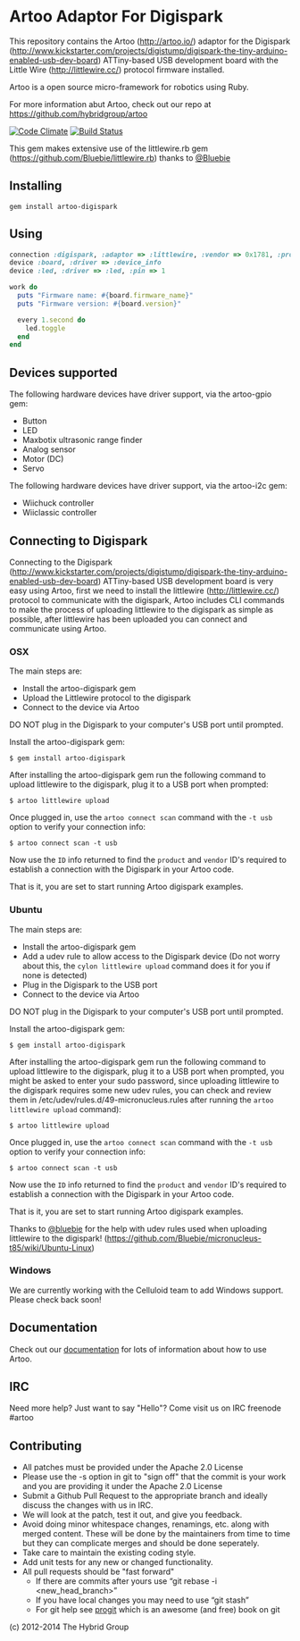 # Artoo Adaptor For Digispark

This repository contains the Artoo (http://artoo.io/) adaptor for the Digispark (http://www.kickstarter.com/projects/digistump/digispark-the-tiny-arduino-enabled-usb-dev-board) ATTiny-based USB development board with the Little Wire (http://littlewire.cc/) protocol firmware installed.

Artoo is a open source micro-framework for robotics using Ruby.

For more information abut Artoo, check out our repo at https://github.com/hybridgroup/artoo

[![Code Climate](https://codeclimate.com/github/hybridgroup/artoo-digispark.png)](https://codeclimate.com/github/hybridgroup/artoo-digispark) [![Build Status](https://travis-ci.org/hybridgroup/artoo-digispark.png?branch=master)](https://travis-ci.org/hybridgroup/artoo-digispark)

This gem makes extensive use of the littlewire.rb gem (https://github.com/Bluebie/littlewire.rb) thanks to [@Bluebie](https://github.com/Bluebie)

## Installing

```
gem install artoo-digispark
```

## Using

```ruby
connection :digispark, :adaptor => :littlewire, :vendor => 0x1781, :product => 0x0c9f
device :board, :driver => :device_info
device :led, :driver => :led, :pin => 1

work do
  puts "Firmware name: #{board.firmware_name}"
  puts "Firmware version: #{board.version}"

  every 1.second do
    led.toggle
  end
end
```

## Devices supported

The following hardware devices have driver support, via the artoo-gpio gem:
- Button
- LED
- Maxbotix ultrasonic range finder
- Analog sensor
- Motor (DC)
- Servo

The following hardware devices have driver support, via the artoo-i2c gem:
- Wiichuck controller
- Wiiclassic controller

## Connecting to Digispark

Connecting to the Digispark (http://www.kickstarter.com/projects/digistump/digispark-the-tiny-arduino-enabled-usb-dev-board) ATTiny-based USB development board is very easy using Artoo, first we need to install the littlewire (http://littlewire.cc/) protocol to communicate with the digispark, Artoo includes CLI commands to make the process of uploading littlewire to the digispark as simple as possible, after littlewire has been uploaded you can connect and communicate using Artoo.

### OSX

The main steps are:
- Install the artoo-digispark gem
- Upload the Littlewire protocol to the digispark
- Connect to the device via Artoo

DO NOT plug in the Digispark to your computer's USB port until prompted.

Install the artoo-digispark gem:

```
$ gem install artoo-digispark
```

After installing the artoo-digispark gem run the following command to upload littlewire to the digispark, plug it to a USB port when prompted:

```
$ artoo littlewire upload
```

Once plugged in, use the `artoo connect scan` command with the  `-t usb` option to verify your connection info:

```
$ artoo connect scan -t usb
```

Now use the `ID` info returned to find the `product` and `vendor` ID's required to establish a connection with the Digispark in your Artoo code.

That is it, you are set to start running Artoo digispark examples.

### Ubuntu

The main steps are:
- Install the artoo-digispark gem
- Add a udev rule to allow access to the Digispark device (Do not worry
  about this, the `cylon littlewire upload` command does it for you if none is detected)
- Plug in the Digispark to the USB port
- Connect to the device via Artoo

DO NOT plug in the Digispark to your computer's USB port until prompted.

Install the artoo-digispark gem:

```
$ gem install artoo-digispark
```

After installing the artoo-digispark gem run the following command to upload littlewire to the digispark, plug it to a USB port when prompted, you might be asked to enter your sudo password, since uploading littlewire to the digispark requires some new udev rules, you can check and review them in /etc/udev/rules.d/49-micronucleus.rules after running the `artoo littlewire upload` command):

```
$ artoo littlewire upload
```

Once plugged in, use the `artoo connect scan` command with the  `-t usb` option to verify your connection info:

```
$ artoo connect scan -t usb
```

Now use the `ID` info returned to find the `product` and `vendor` ID's required to establish a connection with the Digispark in your Artoo code.

That is it, you are set to start running Artoo digispark examples.

Thanks to [@bluebie](https://github.com/Bluebie) for the help with udev rules used when uploading littlewire to the digispark! (https://github.com/Bluebie/micronucleus-t85/wiki/Ubuntu-Linux)

### Windows

We are currently working with the Celluloid team to add Windows support. Please check back soon!

## Documentation

Check out our [documentation](http://artoo.io/documentation/) for lots of information about how to use Artoo.

## IRC

Need more help? Just want to say "Hello"? Come visit us on IRC freenode #artoo

## Contributing

* All patches must be provided under the Apache 2.0 License
* Please use the -s option in git to "sign off" that the commit is your work and you are providing it under the Apache 2.0 License
* Submit a Github Pull Request to the appropriate branch and ideally discuss the changes with us in IRC.
* We will look at the patch, test it out, and give you feedback.
* Avoid doing minor whitespace changes, renamings, etc. along with merged content. These will be done by the maintainers from time to time but they can complicate merges and should be done seperately.
* Take care to maintain the existing coding style.
* Add unit tests for any new or changed functionality.
* All pull requests should be "fast forward"
  * If there are commits after yours use “git rebase -i <new_head_branch>”
  * If you have local changes you may need to use “git stash”
  * For git help see [progit](http://git-scm.com/book) which is an awesome (and free) book on git


(c) 2012-2014 The Hybrid Group
